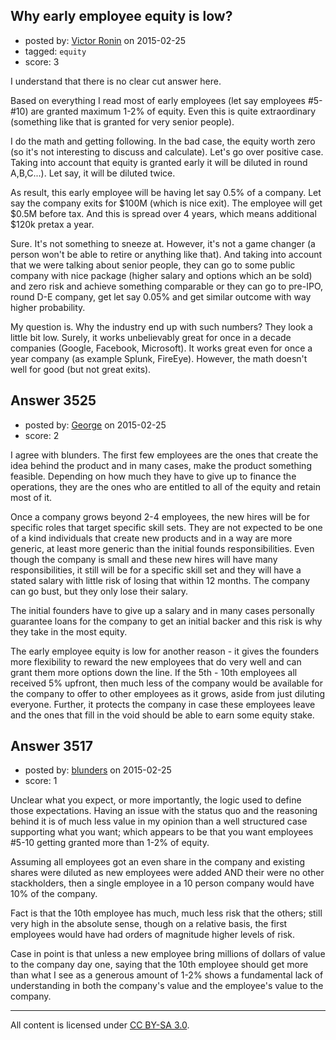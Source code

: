 ## Why early employee equity is low?

- posted by: [Victor Ronin](https://stackexchange.com/users/185404/victor-ronin) on 2015-02-25
- tagged: `equity`
- score: 3

I understand that there is no clear cut answer here.

Based on everything I read most of early employees (let say employees #5-#10) are granted maximum 1-2% of equity. Even this is quite extraordinary (something like that is granted for very senior people). 

I do the math and getting following. In the bad case, the equity worth zero (so it's not interesting to discuss and calculate). Let's go over positive case. Taking into account that equity is granted early it will be diluted in round A,B,C...). Let say, it will be diluted twice.

As result, this early employee will be having let say 0.5% of a company. Let say the company exits for $100M (which is nice exit). The employee will get $0.5M before tax. And this is spread over 4 years, which means additional $120k pretax a year.

Sure. It's not something to sneeze at. However, it's not a game changer (a person won't be able to retire or anything like that). And taking into account that we were talking about senior people, they can go to some public company with nice package (higher salary and options which an be sold) and zero risk and achieve something comparable or they can go to pre-IPO, round D-E company, get let say 0.05% and get similar outcome with way higher probability.

My question is. Why the industry end up with such numbers? They look a little bit low. Surely, it works unbelievably great for once in a decade companies (Google, Facebook, Microsoft). It works great even for once a year company (as example Splunk, FireEye). However, the math doesn't well for good (but not great exits).





## Answer 3525

- posted by: [George](https://stackexchange.com/users/3516499/george) on 2015-02-25
- score: 2

I agree with blunders.  The first few employees are the ones that create the idea behind the product and in many cases, make the product something feasible.  Depending on how much they have to give up to finance the operations, they are the ones who are entitled to all of the equity and retain most of it.

Once a company grows beyond 2-4 employees, the new hires will be for specific roles that target specific skill sets.  They are not expected to be one of a kind individuals that create new products and in a way are more generic, at least more generic than the initial founds responsibilities.  Even though the company is small and these new hires will have many responsibilities, it still will be for a specific skill set and they will have a stated salary with little risk of losing that within 12 months.  The company can go bust, but they only lose their salary.

The initial founders have to give up a salary and in many cases personally guarantee loans for the company to get an initial backer and this risk is why they take in the most equity.

The early employee equity is low for another reason - it gives the founders more flexibility to reward the new employees that do very well and can grant them more options down the line.  If the 5th - 10th employees all received 5% upfront, then much less of the company would be available for the company to offer to other employees as it grows, aside from just diluting everyone.  Further, it protects the company in case these employees leave and the ones that fill in the void should be able to earn some equity stake.



## Answer 3517

- posted by: [blunders](https://stackexchange.com/users/216182/blunders) on 2015-02-25
- score: 1

Unclear what you expect, or more importantly, the logic used to define those expectations. Having an issue with the status quo and the reasoning behind it is of much less value in my opinion than a well structured case supporting what you want; which appears to be that you want employees #5-10 getting granted more than 1-2% of equity.

Assuming all employees got an even share in the company and existing shares were diluted as new employees were added AND their were no other stackholders, then a single employee in a 10 person company would have 10% of the company. 

Fact is that the 10th employee has much, much less risk that the others; still very high in the absolute sense, though on a relative basis, the first employees would have had orders of magnitude higher levels of risk. 

Case in point is that unless a new employee bring millions of dollars of value to the company day one, saying that the 10th employee should get more than what I see as a generous amount of 1-2% shows a fundamental lack of understanding in both the company's value and the employee's value to the company.



---

All content is licensed under [CC BY-SA 3.0](https://creativecommons.org/licenses/by-sa/3.0/).
